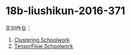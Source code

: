 # 18b-liushikun-2016-371

实训作业：

1. [Clustering Schoolwork](https://github.com/m-L-0/18b-liushikun-2016-371/tree/master/Clustering%20Schoolwork)
2. [TensorFlow Schoolwork](https://github.com/m-L-0/18b-liushikun-2016-371/tree/master/TensorFlow%20Schoolwork)

